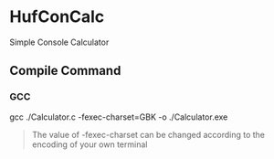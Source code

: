 # HufConCalc
Simple Console Calculator
## Compile Command
### GCC
gcc ./Calculator.c -fexec-charset=GBK -o ./Calculator.exe  
> The value of -fexec-charset can be changed according to the encoding of your own terminal
